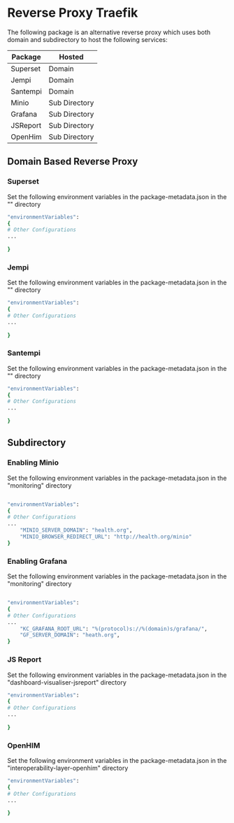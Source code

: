 # Reverse Proxy Traefik

The following package is an alternative reverse proxy which uses both domain and subdirectory to host the following services:

| Package  | Hosted        |
|----------|---------------|
| Superset | Domain        |
| Jempi    | Domain        |
| Santempi | Domain        |
| Minio    | Sub Directory |
| Grafana  | Sub Directory |
| JSReport | Sub Directory |
| OpenHim  | Sub Directory |

## Domain Based Reverse Proxy

### Superset

Set the following environment variables in the package-metadata.json in the "" directory

```bash
"environmentVariables": 
{
# Other Configurations
...
    
}
```

### Jempi

Set the following environment variables in the package-metadata.json in the "" directory

```bash
"environmentVariables": 
{
# Other Configurations
...
    
}
```

### Santempi

Set the following environment variables in the package-metadata.json in the "" directory

```bash
"environmentVariables": 
{
# Other Configurations
...
    
}
```

## Subdirectory

### Enabling Minio

Set the following environment variables in the package-metadata.json in the "monitoring" directory

```bash

"environmentVariables": 
{
# Other Configurations
...
    "MINIO_SERVER_DOMAIN": "health.org",
    "MINIO_BROWSER_REDIRECT_URL": "http://health.org/minio"
}

```

### Enabling Grafana

Set the following environment variables in the package-metadata.json in the "monitoring" directory

```bash

"environmentVariables": 
{
# Other Configurations
...
    "KC_GRAFANA_ROOT_URL": "%(protocol)s://%(domain)s/grafana/",
    "GF_SERVER_DOMAIN": "heath.org",
}

```

### JS Report

Set the following environment variables in the package-metadata.json in the "dashboard-visualiser-jsreport" directory

```bash
"environmentVariables": 
{
# Other Configurations
...
    
}
```

### OpenHIM

Set the following environment variables in the package-metadata.json in the "interoperability-layer-openhim" directory

```bash
"environmentVariables": 
{
# Other Configurations
...
    
}
```
